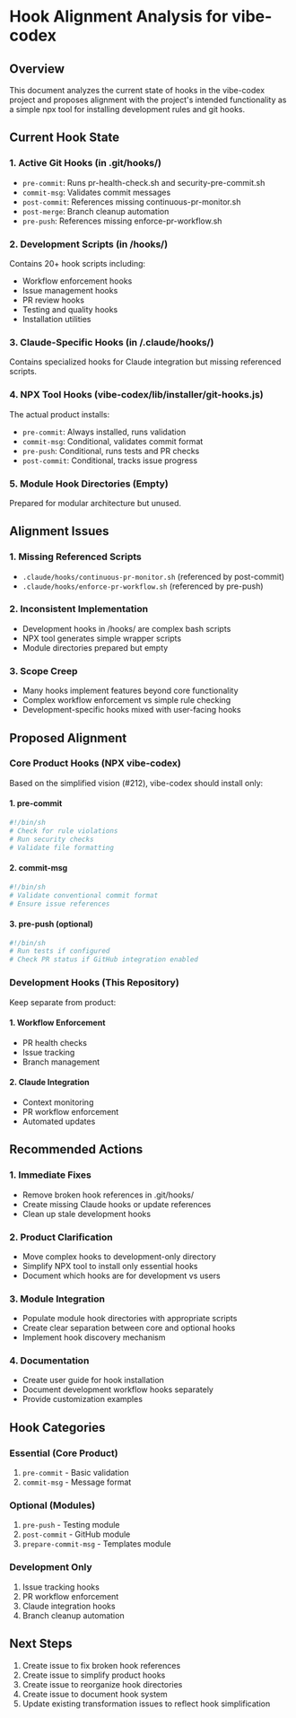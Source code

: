 # Hook Alignment Analysis for vibe-codex

## Overview

This document analyzes the current state of hooks in the vibe-codex project and proposes alignment with the project's intended functionality as a simple npx tool for installing development rules and git hooks.

## Current Hook State

### 1. **Active Git Hooks** (in .git/hooks/)
- `pre-commit`: Runs pr-health-check.sh and security-pre-commit.sh
- `commit-msg`: Validates commit messages
- `post-commit`: References missing continuous-pr-monitor.sh
- `post-merge`: Branch cleanup automation
- `pre-push`: References missing enforce-pr-workflow.sh

### 2. **Development Scripts** (in /hooks/)
Contains 20+ hook scripts including:
- Workflow enforcement hooks
- Issue management hooks
- PR review hooks
- Testing and quality hooks
- Installation utilities

### 3. **Claude-Specific Hooks** (in /.claude/hooks/)
Contains specialized hooks for Claude integration but missing referenced scripts.

### 4. **NPX Tool Hooks** (vibe-codex/lib/installer/git-hooks.js)
The actual product installs:
- `pre-commit`: Always installed, runs validation
- `commit-msg`: Conditional, validates commit format
- `pre-push`: Conditional, runs tests and PR checks
- `post-commit`: Conditional, tracks issue progress

### 5. **Module Hook Directories** (Empty)
Prepared for modular architecture but unused.

## Alignment Issues

### 1. **Missing Referenced Scripts**
- `.claude/hooks/continuous-pr-monitor.sh` (referenced by post-commit)
- `.claude/hooks/enforce-pr-workflow.sh` (referenced by pre-push)

### 2. **Inconsistent Implementation**
- Development hooks in /hooks/ are complex bash scripts
- NPX tool generates simple wrapper scripts
- Module directories prepared but empty

### 3. **Scope Creep**
- Many hooks implement features beyond core functionality
- Complex workflow enforcement vs simple rule checking
- Development-specific hooks mixed with user-facing hooks

## Proposed Alignment

### Core Product Hooks (NPX vibe-codex)

Based on the simplified vision (#212), vibe-codex should install only:

#### 1. **pre-commit**
```bash
#!/bin/sh
# Check for rule violations
# Run security checks
# Validate file formatting
```

#### 2. **commit-msg**
```bash
#!/bin/sh
# Validate conventional commit format
# Ensure issue references
```

#### 3. **pre-push** (optional)
```bash
#!/bin/sh
# Run tests if configured
# Check PR status if GitHub integration enabled
```

### Development Hooks (This Repository)

Keep separate from product:

#### 1. **Workflow Enforcement**
- PR health checks
- Issue tracking
- Branch management

#### 2. **Claude Integration**
- Context monitoring
- PR workflow enforcement
- Automated updates

## Recommended Actions

### 1. **Immediate Fixes**
- Remove broken hook references in .git/hooks/
- Create missing Claude hooks or update references
- Clean up stale development hooks

### 2. **Product Clarification**
- Move complex hooks to development-only directory
- Simplify NPX tool to install only essential hooks
- Document which hooks are for development vs users

### 3. **Module Integration**
- Populate module hook directories with appropriate scripts
- Create clear separation between core and optional hooks
- Implement hook discovery mechanism

### 4. **Documentation**
- Create user guide for hook installation
- Document development workflow hooks separately
- Provide customization examples

## Hook Categories

### Essential (Core Product)
1. `pre-commit` - Basic validation
2. `commit-msg` - Message format

### Optional (Modules)
1. `pre-push` - Testing module
2. `post-commit` - GitHub module
3. `prepare-commit-msg` - Templates module

### Development Only
1. Issue tracking hooks
2. PR workflow enforcement
3. Claude integration hooks
4. Branch cleanup automation

## Next Steps

1. Create issue to fix broken hook references
2. Create issue to simplify product hooks
3. Create issue to reorganize hook directories
4. Create issue to document hook system
5. Update existing transformation issues to reflect hook simplification